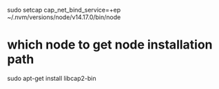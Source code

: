 

sudo setcap cap_net_bind_service=+ep ~/.nvm/versions/node/v14.17.0/bin/node
# which node to get node installation path
sudo apt-get install libcap2-bin
